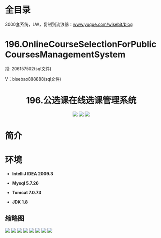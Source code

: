 # 全目录

3000套系统，LW，复制到流浪器：www.yuque.com/wisebit/blog

# 196.OnlineCourseSelectionForPublicCoursesManagementSystem

<p>抠: 206157502(sql文件)</p>
<p>V：bisebao888888(sql文件)</p>

<p><h1 align="center">196.公选课在线选课管理系统</h1></p>


<p align="center">
	<img src="https://img.shields.io/badge/jdk-1.8-orange.svg"/>
    <img src="https://img.shields.io/badge/springboot-5.x-lightgrey.svg"/>
    <img src="https://img.shields.io/badge/vue-3.x-yellow.svg"/>
</p>

# 简介
>
> 

# 环境

- <b>IntelliJ IDEA 2009.3</b>

- <b>Mysql 5.7.26</b>

- <b>Tomcat 7.0.73</b>

- <b>JDK 1.8</b>




## 缩略图

![](https://bitwise.oss-cn-heyuan.aliyuncs.com/2024/9/10/047c809b-1317-4b94-bcf2-88f9986f7c33.png)
![](https://bitwise.oss-cn-heyuan.aliyuncs.com/2024/9/10/f6c5a648-4d88-478f-803b-d41096dcae8a.png)
![](https://bitwise.oss-cn-heyuan.aliyuncs.com/2024/9/10/bbff454c-96af-4230-93fb-d92ef701de43.png)
![](https://bitwise.oss-cn-heyuan.aliyuncs.com/2024/9/10/45b2a0b2-f381-430b-9a2b-c3d81214b5b9.png)
![](https://bitwise.oss-cn-heyuan.aliyuncs.com/2024/9/10/3850925f-88ce-4b4c-85a4-54149da5553d.png)
![](https://bitwise.oss-cn-heyuan.aliyuncs.com/2024/9/10/c97abc7d-832e-44aa-b86d-cb1bb5334c98.png)
![](https://bitwise.oss-cn-heyuan.aliyuncs.com/2024/9/10/61bd804a-6d95-4c7f-9dba-2a3b7710a8b3.png)
![](https://bitwise.oss-cn-heyuan.aliyuncs.com/2024/9/10/a0ddafbe-6ef2-4fb0-b77e-8abf4fb7b7d4.png)

